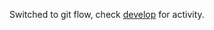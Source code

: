 Switched to git flow, check [develop](https://github.com/clbuttic/sodium4j/tree/develop) for activity.

